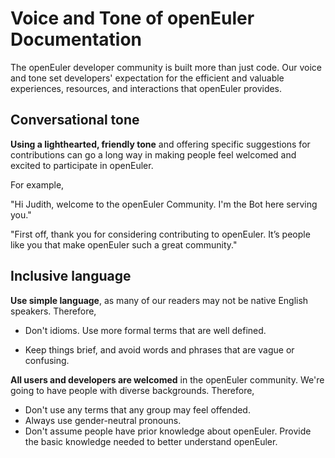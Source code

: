 # Voice and Tone of openEuler Documentation

The openEuler developer community is built more than just code. Our voice and tone set developers' expectation for the efficient and valuable experiences, resources, and interactions that openEuler provides.    

## Conversational tone  

**Using a lighthearted, friendly tone** and offering specific suggestions for contributions can go a long way in making people feel welcomed and excited to participate in openEuler.   

For example,  

"Hi Judith, welcome to the openEuler Community. I'm the Bot here serving you."  

"First off, thank you for considering contributing to openEuler. It’s people like you that make openEuler such a great community."  

## Inclusive language

**Use simple language**, as many of our readers may not be native English speakers. Therefore,  

- Don't idioms. Use more formal terms that are well defined.  

- Keep things brief, and avoid words and phrases that are vague or confusing.   

**All users and developers are welcomed** in the openEuler community. We're going to have people with diverse backgrounds. Therefore,  

- Don't use any terms that any group may feel offended.  
- Always use gender-neutral pronouns.  
- Don't assume people have prior knowledge about openEuler. Provide the basic knowledge needed to better understand openEuler.